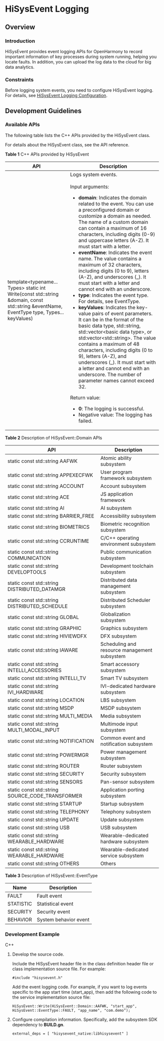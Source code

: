 # HiSysEvent Logging<a name="EN-US_TOPIC_0000001231373947"></a>

## Overview<a name="section77571101789"></a>

### Introduction<a name="section123133332175224"></a>

HiSysEvent provides event logging APIs for OpenHarmony to record important information of key processes during system running, helping you locate faults. In addition, you can upload the log data to the cloud for big data analytics.

### Constraints<a name="section123181432175224"></a>

Before logging system events, you need to configure HiSysEvent logging. For details, see [HiSysEvent Logging Configuration](subsys-dfx-hisysevent-logging-config.md).

## Development Guidelines<a name="section314416685113"></a>

### Available APIs<a name="section13480315886"></a>

The following table lists the C++ APIs provided by the HiSysEvent class.

For details about the HiSysEvent class, see the API reference.

**Table 1** C++ APIs provided by HiSysEvent

| API| Description|
| -------- | --------- |
| template&lt;typename... Types&gt; static int Write(const std::string &amp;domain, const std::string &amp;eventName, EventType type, Types... keyValues) | Logs system events. <br><br>Input arguments: <ul><li>**domain**: Indicates the domain related to the event. You can use a preconfigured domain or customize a domain as needed. The name of a custom domain can contain a maximum of 16 characters, including digits (0-9) and uppercase letters (A-Z). It must start with a letter. </li><li>**eventName**: Indicates the event name. The value contains a maximum of 32 characters, including digits (0 to 9), letters (A-Z), and underscores (&#95;). It must start with a letter and cannot end with an underscore. </li><li>**type**: Indicates the event type. For details, see EventType. </li><li>**keyValues**: Indicates the key-value pairs of event parameters. It can be in the format of the basic data type, std::string, std::vector&lt;basic data type&gt;, or std:vector&lt;std::string&gt;. The value contains a maximum of 48 characters, including digits (0 to 9), letters (A-Z), and underscores (&#95;). It must start with a letter and cannot end with an underscore. The number of parameter names cannot exceed 32. </li></ul>Return value: <ul><li>**0**: The logging is successful. </li><li>Negative value: The logging has failed.</li></ul> |

**Table 2** Description of HiSysEvent::Domain APIs

| API| Description|
| -------- | --------- |
| static const std::string AAFWK | Atomic ability subsystem|
| static const std::string APPEXECFWK | User program framework subsystem|
| static const std::string ACCOUNT | Account subsystem|
| static const std::string ACE | JS application framework|
| static const std::string AI | AI subsystem|
| static const std::string BARRIER_FREE | Accessibility subsystem|
| static const std::string BIOMETRICS | Biometric recognition subsystem|
| static const std::string CCRUNTIME |C/C++ operating environment subsystem|
| static const std::string COMMUNICATION | Public communication subsystem|
| static const std::string DEVELOPTOOLS | Development toolchain subsystem|
| static const std::string DISTRIBUTED_DATAMGR | Distributed data management subsystem|
| static const std::string DISTRIBUTED_SCHEDULE | Distributed Scheduler subsystem|
| static const std::string GLOBAL | Globalization subsystem|
| static const std::string GRAPHIC | Graphics subsystem|
| static const std::string HIVIEWDFX | DFX subsystem|
| static const std::string IAWARE | Scheduling and resource management subsystem|
| static const std::string INTELLI_ACCESSORIES | Smart accessory subsystem|
| static const std::string INTELLI_TV | Smart TV subsystem|
| static const std::string IVI_HARDWARE | IVI-dedicated hardware subsystem|
| static const std::string LOCATION | LBS subsystem|
| static const std::string MSDP | MSDP subsystem|
| static const std::string MULTI_MEDIA | Media subsystem|
| static const std::string MULTI_MODAL_INPUT | Multimode input subsystem|
| static const std::string NOTIFICATION | Common event and notification subsystem|
| static const std::string POWERMGR | Power management subsystem|
| static const std::string ROUTER | Router subsystem|
| static const std::string SECURITY | Security subsystem|
| static const std::string SENSORS | Pan-sensor subsystem|
| static const std::string SOURCE_CODE_TRANSFORMER | Application porting subsystem|
| static const std::string STARTUP | Startup subsystem|
| static const std::string TELEPHONY | Telephony subsystem|
| static const std::string UPDATE | Update subsystem|
| static const std::string USB | USB subsystem|
| static const std::string WEARABLE_HARDWARE | Wearable-dedicated hardware subsystem|
| static const std::string WEARABLE_HARDWARE | Wearable-dedicated service subsystem|
| static const std::string OTHERS | Others|

**Table 3** Description of HiSysEvent::EventType

| Name| Description|
| -------- | --------- |
| FAULT | Fault event|
| STATISTIC | Statistical event|
| SECURITY | Security event|
| BEHAVIOR | System behavior event|

### Development Example<a name="section112771171317"></a>

C++

1.  Develop the source code.

    Include the HiSysEvent header file in the class definition header file or class implementation source file. For example:

    ```
    #include "hisysevent.h"
    ```

    Add the event logging code. For example, if you want to log events specific to the app start time (start\_app), then add the following code to the service implementation source file:

    ```
    HiSysEvent::Write(HiSysEvent::Domain::AAFWK, "start_app", HiSysEvent::EventType::FAULT, "app_name", "com.demo");
    ```

2.  Configure compilation information. Specifically, add the subsystem SDK dependency to **BUILD.gn**.

    ```
    external_deps = [ "hisysevent_native:libhisysevent" ]
    ```

